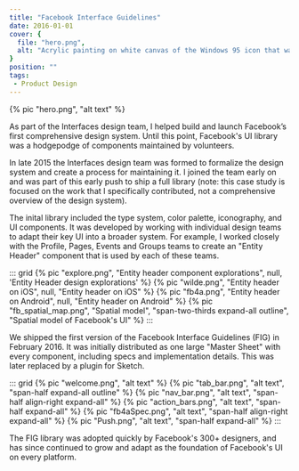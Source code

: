 ```yaml
---
title: "Facebook Interface Guidelines"
date: 2016-01-01
cover: {
  file: "hero.png",
  alt: "Acrylic painting on white canvas of the Windows 95 icon that was displayed when a file was not found"
}
position: ""
tags:
 - Product Design
---
```

{% pic "hero.png", "alt text" %}

As part of the Interfaces design team, I helped build and launch Facebook’s first comprehensive design system. Until this point, Facebook's UI library was a hodgepodge of components maintained by volunteers.

In late 2015 the Interfaces design team was formed to formalize the design system and create a process for maintaining it. I joined the team early on and was part of this early push to ship a full library (note: this case study is focused on the work that I specifically contributed, not a comprehensive overview of the design system).

The inital library included the type system, color palette, iconography, and UI components. It was developed by working with individual design teams to adapt their key UI into a broader system. For example, I worked closely with the Profile, Pages, Events and Groups teams to create an "Entity Header" component that is used by each of these teams.

::: grid
{% pic "explore.png", "Entity header component explorations", null, 'Entity Header design explorations' %}
{% pic "wilde.png", "Entity header on iOS", null, "Entity header on iOS" %}
{% pic "fb4a.png", "Entity header on Android", null, "Entity header on Android" %}
{% pic "fb_spatial_map.png", "Spatial model", "span-two-thirds expand-all outline", "Spatial model of Facebook's UI" %}
:::

We shipped the first version of the Facebook Interface Guidelines (FIG) in February 2016. It was initially distributed as one large "Master Sheet" with every component, including specs and implementation details. This was later replaced by a plugin for Sketch.

::: grid
{% pic "welcome.png", "alt text" %}
{% pic "tab_bar.png", "alt text", "span-half expand-all outline" %}
{% pic "nav_bar.png", "alt text", "span-half align-right expand-all" %}
{% pic "action_bars.png", "alt text", "span-half expand-all" %}
{% pic "fb4aSpec.png", "alt text", "span-half align-right expand-all" %}
{% pic "Push.png", "alt text", "span-half expand-all" %}
:::

The FIG library was adopted quickly by Facebook's 300+ designers, and has since continued to grow and adapt as the foundation of Facebook's UI on every platform.